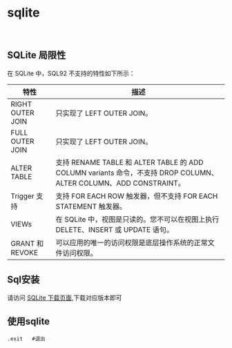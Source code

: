 # sqlite

​	

## SQLite 局限性

在 SQLite 中，SQL92 不支持的特性如下所示：

| 特性             | 描述                                                         |
| ---------------- | ------------------------------------------------------------ |
| RIGHT OUTER JOIN | 只实现了 LEFT OUTER JOIN。                                   |
| FULL OUTER JOIN  | 只实现了 LEFT OUTER JOIN。                                   |
| ALTER TABLE      | 支持 RENAME TABLE 和 ALTER TABLE 的 ADD COLUMN variants 命令，不支持 DROP COLUMN、ALTER COLUMN、ADD CONSTRAINT。 |
| Trigger 支持     | 支持 FOR EACH ROW 触发器，但不支持 FOR EACH STATEMENT 触发器。 |
| VIEWs            | 在 SQLite 中，视图是只读的。您不可以在视图上执行 DELETE、INSERT 或 UPDATE 语句。 |
| GRANT 和 REVOKE  | 可以应用的唯一的访问权限是底层操作系统的正常文件访问权限。   |

## Sql安装

请访问 [SQLite 下载页面](http://www.sqlite.org/download.html),下载对应版本即可



## 使用sqlite

```sqlite
.exit	#退出
```



